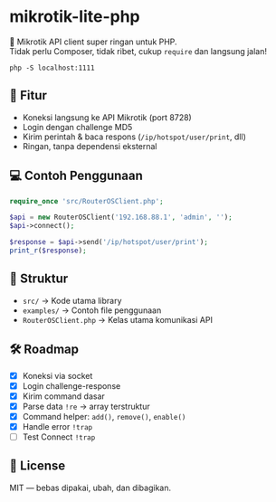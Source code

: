 # mikrotik-lite-php

📡 Mikrotik API client super ringan untuk PHP.  
Tidak perlu Composer, tidak ribet, cukup `require` dan langsung jalan!

```php -S localhost:1111```

## 🚀 Fitur

- Koneksi langsung ke API Mikrotik (port 8728)
- Login dengan challenge MD5
- Kirim perintah & baca respons (`/ip/hotspot/user/print`, dll)
- Ringan, tanpa dependensi eksternal

## 💻 Contoh Penggunaan

```php
require_once 'src/RouterOSClient.php';

$api = new RouterOSClient('192.168.88.1', 'admin', '');
$api->connect();

$response = $api->send('/ip/hotspot/user/print');
print_r($response);
```

## 📂 Struktur

- `src/` → Kode utama library
- `examples/` → Contoh file penggunaan
- `RouterOSClient.php` → Kelas utama komunikasi API

## 🛠️ Roadmap

- [x] Koneksi via socket
- [x] Login challenge-response
- [x] Kirim command dasar
- [x] Parse data `!re` → array terstruktur
- [x] Command helper: `add()`, `remove()`, `enable()`
- [x] Handle error `!trap`
- [ ] Test Connect `!trap`

## 📄 License

MIT — bebas dipakai, ubah, dan dibagikan.
